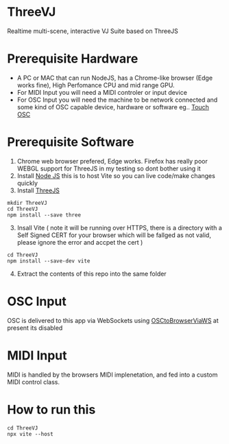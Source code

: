 # ThreeVJ
Realtime multi-scene, interactive VJ Suite based on ThreeJS
# Prerequisite Hardware

-  A PC or MAC that can run NodeJS, has a Chrome-like browser (Edge works fine), High Perfomance CPU and mid range GPU. 
-  For MIDI Input you will need a MIDI controler or input device
-  For OSC Input you will need the machine to be network connected and some kind of OSC capable device, hardware or software eg.. [Touch OSC](https://hexler.net/touchosc) 

# Prerequisite Software

1. Chrome web browser prefered, Edge works. Firefox has really poor WEBGL support for ThreeJS in my testing so dont bother using it
2. Install [Node JS](https://nodejs.org/en) this is to host Vite so you can live code/make changes quickly
3. Install [ThreeJS](https://threejs.org/docs/index.html#manual/en/introduction/Installation)
```
mkdir ThreeVJ
cd ThreeVJ
npm install --save three
```
3. Insall Vite ( note it will be running over HTTPS, there is a directory with a Self Signed CERT for your browser which will be fallged as not valid, please ignore the error and accpet the cert )
```
cd ThreeVJ
npm install --save-dev vite
```
4. Extract the contents of this repo into the same folder

# OSC Input

OSC is delivered to this app via WebSockets using [OSCtoBrowserViaWS](https://github.com/leonyuhanov/OSCtoBrowserViaWS) at present its disabled

# MIDI Input

MIDI is handled by the browsers MIDI implenetation, and fed into a custom MIDI control class.

# How to run this

```
cd ThreeVJ
npx vite --host
```
